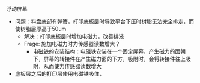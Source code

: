浮动屏幕

- 问题：料盘底部有弹簧，打印底板层时导致平台下压时树脂无法完全排走，而使树脂层厚高于50um
  - 解决：打印底板层时增加电磁力，改善排液
  - Frage: 施加电磁力时力传感器读数增大？
    - 电磁铁的安装结构：电磁铁安装在一个固定屏幕，产生磁力的面朝下，屏幕的转接件在产生磁力面的下方，吸附时，会将转接件往上吸附，从而使力传感器读数增大
- 底板层之后的打印层使用电磁铁吸住，

